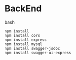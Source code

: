 # BackEnd

bash
```
npm install 
npm install cors
npm install express
npm install mysql
npm install swagger-jsdoc
npm install swagger-ui-express

```